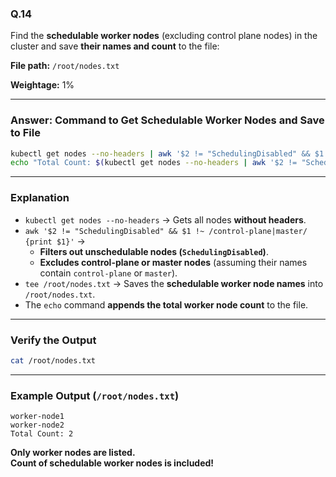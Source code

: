 ### Q.14
Find the **schedulable worker nodes** (excluding control plane nodes) in the cluster and save **their names and count** to the file:

**File path:** `/root/nodes.txt`

**Weightage:** 1%

---

### **Answer: Command to Get Schedulable Worker Nodes and Save to File**
```sh
kubectl get nodes --no-headers | awk '$2 != "SchedulingDisabled" && $1 !~ /control-plane|master/ {print $1}' | tee /root/nodes.txt
echo "Total Count: $(kubectl get nodes --no-headers | awk '$2 != "SchedulingDisabled" && $1 !~ /control-plane|master/' | wc -l)" >> /root/nodes.txt
```

---

### **Explanation**
- `kubectl get nodes --no-headers` → Gets all nodes **without headers**.
- `awk '$2 != "SchedulingDisabled" && $1 !~ /control-plane|master/ {print $1}'` →  
  - **Filters out unschedulable nodes (`SchedulingDisabled`)**.
  - **Excludes control-plane or master nodes** (assuming their names contain `control-plane` or `master`).
- `tee /root/nodes.txt` → Saves the **schedulable worker node names** into `/root/nodes.txt`.
- The `echo` command **appends the total worker node count** to the file.

---

### **Verify the Output**
```sh
cat /root/nodes.txt
```

---

### **Example Output (`/root/nodes.txt`)**
```
worker-node1
worker-node2
Total Count: 2
```

**Only worker nodes are listed.**  
**Count of schedulable worker nodes is included!**
